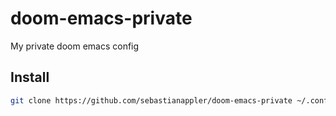 # doom-emacs-private

My private doom emacs config

## Install

``` sh
git clone https://github.com/sebastianappler/doom-emacs-private ~/.config/doom
```
